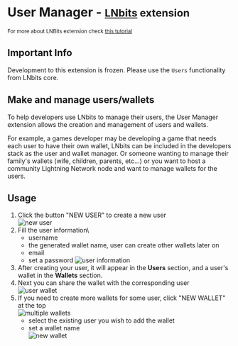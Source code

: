 # User Manager - <small>[LNbits](https://github.com/lnbits/lnbits) extension</small>

<small>For more about LNBits extension check [this tutorial](https://github.com/lnbits/lnbits/wiki/LNbits-Extensions)</small>

## Important Info
Development to this extension is frozen. Please use the <code>Users</code> functionality from LNbits core.

## Make and manage users/wallets

To help developers use LNbits to manage their users, the User Manager extension allows the creation and management of users and wallets.

For example, a games developer may be developing a game that needs each user to have their own wallet, LNbits can be included in the developers stack as the user and wallet manager. Or someone wanting to manage their family's wallets (wife, children, parents, etc...) or you want to host a community Lightning Network node and want to manage wallets for the users.

## Usage

1. Click the button "NEW USER" to create a new user\
   ![new user](https://i.imgur.com/4yZyfJE.png)
2. Fill the user information\
   - username
   - the generated wallet name, user can create other wallets later on
   - email
   - set a password
     ![user information](https://i.imgur.com/40du7W5.png)
3. After creating your user, it will appear in the **Users** section, and a user's wallet in the **Wallets** section.
4. Next you can share the wallet with the corresponding user\
   ![user wallet](https://i.imgur.com/gAyajbx.png)
5. If you need to create more wallets for some user, click "NEW WALLET" at the top\
   ![multiple wallets](https://i.imgur.com/wovVnim.png)
   - select the existing user you wish to add the wallet
   - set a wallet name\
     ![new wallet](https://i.imgur.com/sGwG8dC.png)
